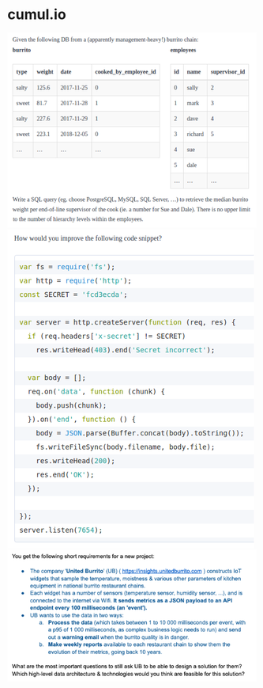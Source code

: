 # cumul.io

![Question 1](interview_question_1.png "Question 1")
![Question 2](interview_question_2.png "Question 2")
![Question 3](interview_question_3.png "Question 3")
